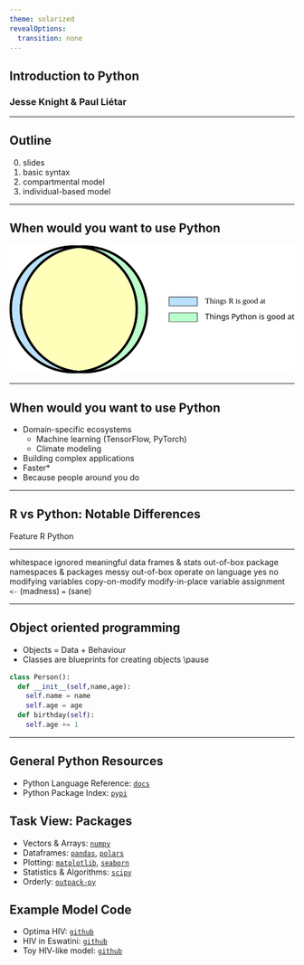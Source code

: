 ```yaml
---
theme: solarized
revealOptions:
  transition: none
---
```


## Introduction to Python
### Jesse Knight & Paul Liétar

---

## Outline

0. slides
1. basic syntax
2. compartmental model
3. individual-based model

---

## When would you want to use Python

![](images/venn.svg)

---

## When would you want to use Python

- Domain-specific ecosystems
    - Machine learning (TensorFlow, PyTorch)
    - Climate modeling
- Building complex applications
- Faster*
- Because people around you do

---

## R vs Python: Notable Differences

Feature                      R              Python
--------------------- -------------- ---------------
whitespace            ignored        meaningful
data frames & stats   out-of-box     package
namespaces & packages messy          out-of-box
operate on language   yes            no
modifying variables   copy-on-modify modify-in-place
variable assignment   `<-` (madness) `=` (sane)

---

## Object oriented programming

- Objects = Data + Behaviour
- Classes are blueprints for creating objects
\pause
```py
class Person():
  def __init__(self,name,age):
    self.name = name
    self.age = age
  def birthday(self):
    self.age += 1
```

---

## General Python Resources

- Python Language Reference:
  [`docs`](https://docs.python.org/3/library)
- Python Package Index:
  [`pypi`](https://pypi.org)

## Task View: Packages

- Vectors & Arrays:
  [`numpy`](https://numpy.org/)
- Dataframes:
  [`pandas`](https://pandas.pydata.org/),
  [`polars`](https://pola.rs/)
- Plotting:
  [`matplotlib`](https://matplotlib.org/),
  [`seaborn`](https://seaborn.pydata.org/)
- Statistics & Algorithms:
  [`scipy`](https://scipy.org)
- Orderly:
  [`outpack-py`](https://github.com/mrc-ide/outpack-py)

## Example Model Code

- Optima HIV:
  [`github`](https://github.com/optimamodel/optima)
- HIV in Eswatini:
  [`github`](https://github.com/mishra-lab/hiv-model-eswatini)
- Toy HIV-like model:
  [`github`](https://github.com/mishra-lab/epa-model-toy)
